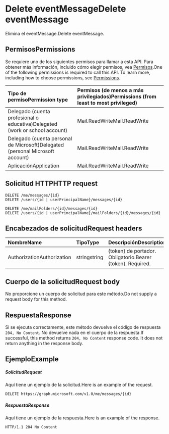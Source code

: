 # <a name="delete-eventmessage"></a><span data-ttu-id="b0882-101">Delete eventMessage</span><span class="sxs-lookup"><span data-stu-id="b0882-101">Delete eventMessage</span></span>

<span data-ttu-id="b0882-102">Elimina el eventMessage.</span><span class="sxs-lookup"><span data-stu-id="b0882-102">Delete eventMessage.</span></span>
## <a name="permissions"></a><span data-ttu-id="b0882-103">Permisos</span><span class="sxs-lookup"><span data-stu-id="b0882-103">Permissions</span></span>
<span data-ttu-id="b0882-p101">Se requiere uno de los siguientes permisos para llamar a esta API. Para obtener más información, incluido cómo elegir permisos, vea [Permisos](../../../concepts/permissions_reference.md).</span><span class="sxs-lookup"><span data-stu-id="b0882-p101">One of the following permissions is required to call this API. To learn more, including how to choose permissions, see [Permissions](../../../concepts/permissions_reference.md).</span></span>

|<span data-ttu-id="b0882-106">Tipo de permiso</span><span class="sxs-lookup"><span data-stu-id="b0882-106">Permission type</span></span>      | <span data-ttu-id="b0882-107">Permisos (de menos a más privilegiados)</span><span class="sxs-lookup"><span data-stu-id="b0882-107">Permissions (from least to most privileged)</span></span>              |
|:--------------------|:---------------------------------------------------------|
|<span data-ttu-id="b0882-108">Delegado (cuenta profesional o educativa)</span><span class="sxs-lookup"><span data-stu-id="b0882-108">Delegated (work or school account)</span></span> | <span data-ttu-id="b0882-109">Mail.ReadWrite</span><span class="sxs-lookup"><span data-stu-id="b0882-109">Mail.ReadWrite</span></span>    |
|<span data-ttu-id="b0882-110">Delegado (cuenta personal de Microsoft)</span><span class="sxs-lookup"><span data-stu-id="b0882-110">Delegated (personal Microsoft account)</span></span> | <span data-ttu-id="b0882-111">Mail.ReadWrite</span><span class="sxs-lookup"><span data-stu-id="b0882-111">Mail.ReadWrite</span></span>    |
|<span data-ttu-id="b0882-112">Aplicación</span><span class="sxs-lookup"><span data-stu-id="b0882-112">Application</span></span> | <span data-ttu-id="b0882-113">Mail.ReadWrite</span><span class="sxs-lookup"><span data-stu-id="b0882-113">Mail.ReadWrite</span></span> |

## <a name="http-request"></a><span data-ttu-id="b0882-114">Solicitud HTTP</span><span class="sxs-lookup"><span data-stu-id="b0882-114">HTTP request</span></span>
<!-- { "blockType": "ignored" } -->
```http
DELETE /me/messages/{id}
DELETE /users/{id | userPrincipalName}/messages/{id}

DELETE /me/mailFolders/{id}/messages/{id}
DELETE /users/{id | userPrincipalName}/mailFolders/{id}/messages/{id}
```
## <a name="request-headers"></a><span data-ttu-id="b0882-115">Encabezados de solicitud</span><span class="sxs-lookup"><span data-stu-id="b0882-115">Request headers</span></span>
| <span data-ttu-id="b0882-116">Nombre</span><span class="sxs-lookup"><span data-stu-id="b0882-116">Name</span></span>       | <span data-ttu-id="b0882-117">Tipo</span><span class="sxs-lookup"><span data-stu-id="b0882-117">Type</span></span> | <span data-ttu-id="b0882-118">Descripción</span><span class="sxs-lookup"><span data-stu-id="b0882-118">Description</span></span>|
|:---------------|:--------|:----------|
| <span data-ttu-id="b0882-119">Authorization</span><span class="sxs-lookup"><span data-stu-id="b0882-119">Authorization</span></span>  | <span data-ttu-id="b0882-120">string</span><span class="sxs-lookup"><span data-stu-id="b0882-120">string</span></span>  | <span data-ttu-id="b0882-p102">{token} de portador. Obligatorio.</span><span class="sxs-lookup"><span data-stu-id="b0882-p102">Bearer {token}. Required.</span></span> |

## <a name="request-body"></a><span data-ttu-id="b0882-123">Cuerpo de la solicitud</span><span class="sxs-lookup"><span data-stu-id="b0882-123">Request body</span></span>
<span data-ttu-id="b0882-124">No proporcione un cuerpo de solicitud para este método.</span><span class="sxs-lookup"><span data-stu-id="b0882-124">Do not supply a request body for this method.</span></span>

## <a name="response"></a><span data-ttu-id="b0882-125">Respuesta</span><span class="sxs-lookup"><span data-stu-id="b0882-125">Response</span></span>

<span data-ttu-id="b0882-p103">Si se ejecuta correctamente, este método devuelve el código de respuesta `204, No Content`. No devuelve nada en el cuerpo de la respuesta.</span><span class="sxs-lookup"><span data-stu-id="b0882-p103">If successful, this method returns `204, No Content` response code. It does not return anything in the response body.</span></span>

## <a name="example"></a><span data-ttu-id="b0882-128">Ejemplo</span><span class="sxs-lookup"><span data-stu-id="b0882-128">Example</span></span>
##### <a name="request"></a><span data-ttu-id="b0882-129">Solicitud</span><span class="sxs-lookup"><span data-stu-id="b0882-129">Request</span></span>
<span data-ttu-id="b0882-130">Aquí tiene un ejemplo de la solicitud.</span><span class="sxs-lookup"><span data-stu-id="b0882-130">Here is an example of the request.</span></span>
<!-- {
  "blockType": "request",
  "name": "delete_eventmessage"
}-->
```http
DELETE https://graph.microsoft.com/v1.0/me/messages/{id}
```
##### <a name="response"></a><span data-ttu-id="b0882-131">Respuesta</span><span class="sxs-lookup"><span data-stu-id="b0882-131">Response</span></span>
<span data-ttu-id="b0882-132">Aquí tiene un ejemplo de la respuesta.</span><span class="sxs-lookup"><span data-stu-id="b0882-132">Here is an example of the response.</span></span> 
<!-- {
  "blockType": "response",
  "truncated": true
} -->
```http
HTTP/1.1 204 No Content
```

<!-- uuid: 8fcb5dbc-d5aa-4681-8e31-b001d5168d79
2015-10-25 14:57:30 UTC -->
<!-- {
  "type": "#page.annotation",
  "description": "Delete eventMessage",
  "keywords": "",
  "section": "documentation",
  "tocPath": ""
}-->